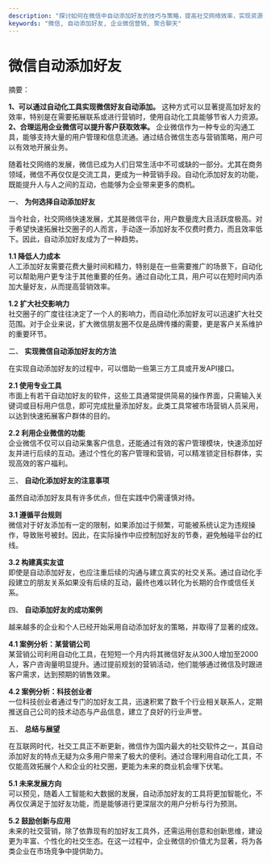 ```yaml
---
description: "探讨如何在微信中自动添加好友的技巧与策略，提高社交网络效率，实现资源的快速整合与扩展。"
keywords: "微信, 自动添加好友, 企业微信营销, 聚合聊天"
---
```

# 微信自动添加好友

摘要：

**1、可以通过自动化工具实现微信好友自动添加。** 这种方式可以显著提高加好友的效率，特别是在需要拓展联系或进行营销时，使用自动化工具能够节省人力资源。**2、合理运用企业微信可以提升客户获取效率。** 企业微信作为一种专业的沟通工具，能够支持大量的用户管理和信息流通。通过结合微信生态与营销策略，用户可以有效地开展业务。

随着社交网络的发展，微信已成为人们日常生活中不可或缺的一部分。尤其在商务领域，微信不再仅仅是交流工具，更成为一种营销手段。自动化添加好友的功能，既能提升人与人之间的互动，也能够为企业带来更多的商机。

一、 **为何选择自动添加好友**

当今社会，社交网络快速发展，尤其是微信平台，用户数量庞大且活跃度极高。对于希望快速拓展社交圈子的人而言，手动逐一添加好友不仅费时费力，而且效率低下。因此，自动添加好友成为了一种趋势。

**1.1 降低人力成本**  
人工添加好友需要花费大量时间和精力，特别是在一些需要推广的场景下，自动化可以帮助用户更专注于其他重要的任务。通过自动化工具，用户可以在短时间内添加大量好友，从而提高营销效率。

**1.2 扩大社交影响力**  
社交圈子的广度往往决定了一个人的影响力，而自动化添加好友可以迅速扩大社交范围。对于企业来说，扩大微信朋友圈不仅是品牌传播的需要，更是客户关系维护的重要环节。

二、 **实现微信自动添加好友的方法**

在实现自动添加好友的过程中，可以借助一些第三方工具或开发API接口。

**2.1 使用专业工具**  
市面上有若干自动加好友的软件，这些工具通常提供简易的操作界面，只需输入关键词或目标用户信息，即可完成批量添加好友。此类工具常被市场营销人员采用，以达到快速拓展客户群体的目的。

**2.2 利用企业微信的功能**  
企业微信不仅可以自动采集客户信息，还能通过有效的客户管理模块，快速添加好友并进行后续的互动。通过个性化的客户管理和营销，可以精准锁定目标群体，实现高效的客户福利。

三、 **自动化添加好友的注意事项**

虽然自动添加好友具有许多优点，但在实践中仍需谨慎对待。

**3.1 遵循平台规则**  
微信对于好友添加有一定的限制，如果添加过于频繁，可能被系统认定为违规操作，导致账号被封。因此，在实际操作中应控制加好友的节奏，避免触碰平台的红线。

**3.2 构建真实友谊**  
即使是自动添加好友，也应注重后续的沟通与建立真实的社交关系。通过自动化手段建立的朋友关系如果没有后续的互动，最终也难以转化为长期的合作或信任关系。

四、 **自动添加好友的成功案例**

越来越多的企业和个人已经开始采用自动添加好友的策略，并取得了显著的成效。

**4.1 案例分析：某营销公司**  
某营销公司利用自动化工具，在短短一个月内将其微信好友从300人增加至2000人，客户咨询量明显提升。通过提前规划的营销活动，他们能够通过微信及时跟进客户需求，达到预期的销售效果。

**4.2 案例分析：科技创业者**  
一位科技创业者通过专门的加好友工具，迅速积累了数千个行业相关联系人，定期推送自己公司的技术动态与产品信息，建立了良好的行业声誉。

五、 **总结与展望**

在互联网时代，社交工具正不断更新，微信作为国内最大的社交软件之一，其自动添加好友的特点无疑为众多用户带来了极大的便利。通过合理利用自动化工具，不仅能高效拓展个人和企业的社交圈，更能为未来的商业机会埋下伏笔。

**5.1 未来发展方向**  
可以预见，随着人工智能和大数据的发展，自动添加好友的工具将更加智能化，不再仅仅满足于加好友功能，而是能够进行更深层次的用户分析与行为预测。

**5.2 鼓励创新与应用**  
未来的社交营销，除了依靠现有的加好友工具外，还需运用创意和创新思维，建设更为丰富、个性化的社交生态。在这一过程中，企业微信的价值尤为显著，将为各类企业在市场竞争中提供助力。
